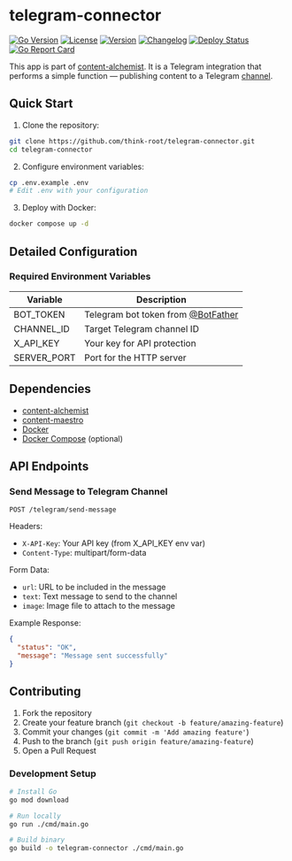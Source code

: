 # telegram-connector

[![Go Version](https://img.shields.io/github/go-mod/go-version/think-root/telegram-connector)](https://github.com/think-root/telegram-connector)
[![License](https://img.shields.io/github/license/think-root/telegram-connector)](LICENSE)
[![Version](https://img.shields.io/github/v/release/think-root/telegram-connector)](https://github.com/think-root/telegram-connector/releases)
[![Changelog](https://img.shields.io/badge/changelog-view-blue)](CHANGELOG.md)
[![Deploy Status](https://github.com/think-root/telegram-connector/workflows/Deploy%20telegram-connector/badge.svg)](https://github.com/think-root/telegram-connector/actions/workflows/deploy.yml)
[![Go Report Card](https://goreportcard.com/badge/github.com/think-root/telegram-connector)](https://goreportcard.com/report/github.com/think-root/telegram-connector)

This app is part of [content-alchemist](https://github.com/think-root/content-alchemist). It is a Telegram integration that performs a simple function — publishing content to a Telegram [channel](https://t.me/github_ukraine).

## Quick Start

1. Clone the repository:

```bash
git clone https://github.com/think-root/telegram-connector.git
cd telegram-connector
```

2. Configure environment variables:

```bash
cp .env.example .env
# Edit .env with your configuration
```

3. Deploy with Docker:

```bash
docker compose up -d
```

## Detailed Configuration

### Required Environment Variables

| Variable    | Description                                                          |
| ----------- | -------------------------------------------------------------------- |
| BOT_TOKEN   | Telegram bot token from [@BotFather](https://core.telegram.org/bots) |
| CHANNEL_ID  | Target Telegram channel ID                                           |
| X_API_KEY   | Your key for API protection                                          |
| SERVER_PORT | Port for the HTTP server                                             |

## Dependencies

- [content-alchemist](https://github.com/think-root/content-alchemist)
- [content-maestro](https://github.com/think-root/content-maestro)
- [Docker](https://docs.docker.com/engine/install/)
- [Docker Compose](https://docs.docker.com/compose/install/) (optional)

## API Endpoints

### Send Message to Telegram Channel

```
POST /telegram/send-message
```

Headers:

- `X-API-Key`: Your API key (from X_API_KEY env var)
- `Content-Type`: multipart/form-data

Form Data:

- `url`: URL to be included in the message
- `text`: Text message to send to the channel
- `image`: Image file to attach to the message

Example Response:

```json
{
  "status": "OK",
  "message": "Message sent successfully"
}
```

## Contributing

1. Fork the repository
2. Create your feature branch (`git checkout -b feature/amazing-feature`)
3. Commit your changes (`git commit -m 'Add amazing feature'`)
4. Push to the branch (`git push origin feature/amazing-feature`)
5. Open a Pull Request

### Development Setup

```bash
# Install Go
go mod download

# Run locally
go run ./cmd/main.go

# Build binary
go build -o telegram-connector ./cmd/main.go
```
